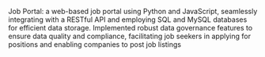 Job Portal: a web-based job portal using Python and JavaScript, seamlessly integrating with a RESTful
API and employing SQL and MySQL databases for efficient data storage.
Implemented robust data governance features to ensure data quality and compliance, facilitating job
seekers in applying for positions and enabling companies to post job listings

